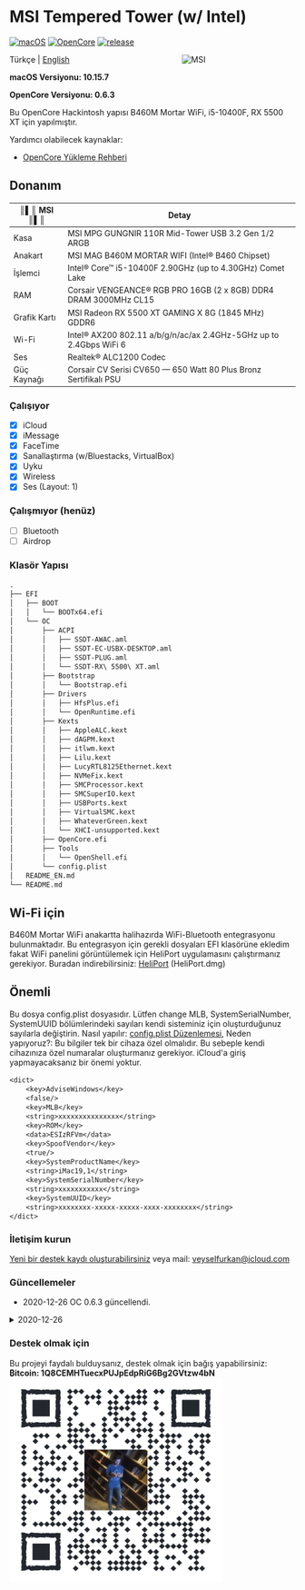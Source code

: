 # MSI Tempered Tower (w/ Intel)

[![macOS](https://img.shields.io/badge/macOS-10.15.7-orange)](https://www.apple.com.cn/macos/big-sur-preview/)
[![OpenCore](https://img.shields.io/badge/OpenCore-0.6.3-9cf)](https://github.com/acidanthera/OpenCorePkg)
[![release](https://img.shields.io/badge/indir-son%20sürüm-blue.svg)](https://github.com/sutsurup/MSI-Hackintosh-Build/releases)

<img align="right" src="Images/logo-png.png" alt="MSI" width="200">

Türkçe | [English](https://github.com/sutsurup/MSI-Hackintosh-Build/blob/main/README_EN.md)

**macOS Versiyonu: 10.15.7**

**OpenCore Versiyonu: 0.6.3**

Bu OpenCore Hackintosh yapısı B460M Mortar WiFi, i5-10400F, RX 5500 XT için yapılmıştır.

Yardımcı olabilecek kaynaklar: 

- [OpenCore Yükleme Rehberi](https://dortania.github.io/OpenCore-Install-Guide)

## Donanım

| ║▌║ **MSI** ║▌║ | Detay                                                  |
| ------------------- | ------------------------------------------- |
| Kasa           | MSI MPG GUNGNIR 110R Mid-Tower USB 3.2 Gen 1/2 ARGB     |
| Anakart           | MSI MAG B460M MORTAR WIFI (Intel® B460 Chipset)     |
| İşlemci              | Intel® Core™ i5-10400F 2.90GHz (up to 4.30GHz) Comet Lake              |
| RAM           | Corsair VENGEANCE® RGB PRO 16GB (2 x 8GB) DDR4 DRAM 3000MHz CL15     |
| Grafik Kartı | MSI Radeon RX 5500 XT GAMING X 8G (1845 MHz) GDDR6                     |
| Wi-Fi             | Intel® AX200 802.11 a/b/g/n/ac/ax 2.4GHz-5GHz up to 2.4Gbps WiFi 6 |
| Ses       | Realtek® ALC1200 Codec                        |
| Güç Kaynağı       | Corsair CV Serisi CV650 — 650 Watt 80 Plus Bronz Sertifikalı PSU                        |

### Çalışıyor

- [x] iCloud
- [x] iMessage
- [x] FaceTime
- [x] Sanallaştırma (w/Bluestacks, VirtualBox)
- [x] Uyku
- [x] Wireless
- [x] Ses (Layout: 1)

### Çalışmıyor (henüz)
- [ ] Bluetooth
- [ ] Airdrop

### Klasör Yapısı
```
.
├── EFI
│   ├── BOOT
│   │   └── BOOTx64.efi
│   └── OC
│       ├── ACPI
│       │   ├── SSDT-AWAC.aml
│       │   ├── SSDT-EC-USBX-DESKTOP.aml
│       │   ├── SSDT-PLUG.aml
│       │   └── SSDT-RX\ 5500\ XT.aml
│       ├── Bootstrap
│       │   └── Bootstrap.efi
│       ├── Drivers
│       │   ├── HfsPlus.efi
│       │   └── OpenRuntime.efi
│       ├── Kexts
│       │   ├── AppleALC.kext
│       │   ├── dAGPM.kext
│       │   ├── itlwm.kext
│       │   ├── Lilu.kext
│       │   ├── LucyRTL8125Ethernet.kext
│       │   ├── NVMeFix.kext
│       │   ├── SMCProcessor.kext
│       │   ├── SMCSuperIO.kext
│       │   ├── USBPorts.kext
│       │   ├── VirtualSMC.kext
│       │   ├── WhateverGreen.kext
│       │   └── XHCI-unsupported.kext
│       ├── OpenCore.efi
│       ├── Tools
│       │   └── OpenShell.efi
│       └── config.plist
│   README_EN.md
└── README.md
```

## Wi-Fi için
B460M Mortar WiFi anakartta halihazırda WiFi-Bluetooth entegrasyonu bulunmaktadır. Bu entegrasyon için gerekli dosyaları EFI klasörüne ekledim fakat WiFi panelini görüntülemek için HeliPort uygulamasını çalıştırmanız gerekiyor.
Buradan indirebilirsiniz: [HeliPort](https://github.com/OpenIntelWireless/HeliPort/releases/tag/v1.0.1) (HeliPort.dmg)


## Önemli
Bu dosya config.plist dosyasıdır. Lütfen change MLB, SystemSerialNumber, SystemUUID bölümlerindeki sayıları kendi sisteminiz için oluşturduğunuz sayılarla değiştirin.
Nasıl yapılır: [config.plist Düzenlemesi](https://osxinfo.net/konu/opencore-ile-imessage-ve-apple-servislerini-aktif-etmek.16297),
Neden yapıyoruz?: Bu bilgiler tek bir cihaza özel olmalıdır. Bu sebeple kendi cihazınıza özel numaralar oluşturmanız gerekiyor. iCloud'a giriş yapmayacaksanız bir önemi yoktur.

```
<dict>
    <key>AdviseWindows</key>
    <false/>
    <key>MLB</key>
    <string>xxxxxxxxxxxxxxx</string>
    <key>ROM</key>
    <data>ESIzRFVm</data>
    <key>SpoofVendor</key>
    <true/>
    <key>SystemProductName</key>
    <string>iMac19,1</string>
    <key>SystemSerialNumber</key>
    <string>xxxxxxxxxxx</string>
    <key>SystemUUID</key>
    <string>xxxxxxxx-xxxxx-xxxxx-xxxx-xxxxxxxx</string>
</dict>
```

### İletişim kurun
[Yeni bir destek kaydı oluşturabilirsiniz](https://github.com/sutsurup/MSI-Hackintosh-Build/issues) veya mail: [veyselfurkan@icloud.com](mailto:veyselfurkan@icloud.com)

### Güncellemeler
- 2020-12-26
  OC 0.6.3 güncellendi.
<details>
  <summary>2020-12-26</summary>
  OC 0.6.3 güncellendi.
</details>

### Destek olmak için
Bu projeyi faydalı bulduysanız, destek olmak için bağış yapabilirsiniz:
**₿itcoin: 1Q8CEMHTuecxPUJpEdpRiG6Bg2GVtzw4bN**
<a href='http://sutsurup.com/donate'><img alt='Donate' src='Images/donate.png' height='360px' width='375px'/></a>

